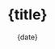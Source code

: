 ---
title: "{title}"
date: "{date}"
categories:
  - "{category}"
tags:
  [
    "{tag}"
  ]

youtube: "{youtube}"
cover: "{cover}"
github: "{github}"
linkedin: "{linkedin}"
twitter: "{twitter}"
---